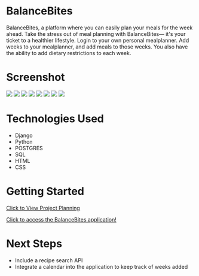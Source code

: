 # BalanceBites 
BalanceBites, a platform where you can easily plan your meals for the week ahead. Take the stress out of meal planning with BalanceBites— it's your ticket to a healthier lifestyle. Login to your own personal mealplanner. Add weeks to your mealplanner, and add meals to those weeks. You also have the ability to add dietary restrictions to each week.

# Screenshot

<img src="./images/about.jpg">
<img src="./images/home.jpg">
<img src="./images/create.jpg">
<img src="./images/detail.jpg">
<img src="./images/week1.jpg">
<img src="./images/week2.jpg">
<img src="./images/restriction.jpg">
<img src="./images/list.jpg">

# Technologies Used

- Django
- Python
- POSTGRES 
- SQL
- HTML
- CSS

# Getting Started

[Click to View Project Planning](https://trello.com/b/YCKOPbLI/mealplanner-sei-project-3)

[Click to access the BalanceBites application!](https://balancebites-fc40ed354285.herokuapp.com/accounts/login/)


# Next Steps

- Include a recipe search API
- Integrate a calendar into the application to keep track of weeks added